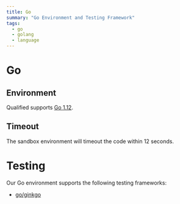 ```yaml
---
title: Go
summary: "Go Environment and Testing Framework"
tags:
  - go
  - golang
  - language
---
```


# Go

## Environment

Qualified supports [Go 1.12](https://golang.org/doc/go1.12).

## Timeout

The sandbox environment will timeout the code within 12 seconds.

# Testing

Our Go environment supports the following testing frameworks:

- [go/ginkgo](/reference/languages/go/ginkgo)
